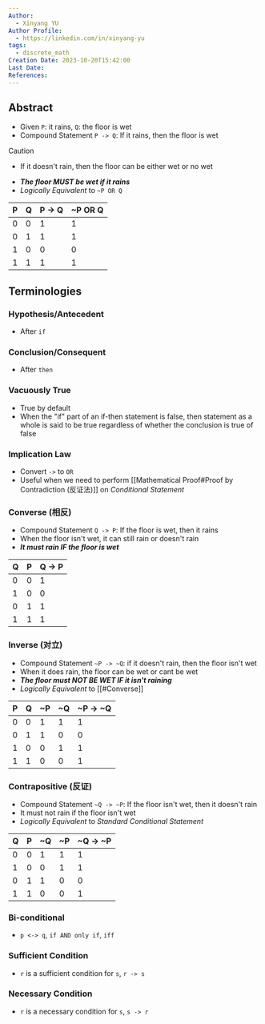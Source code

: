 ```yaml
---
Author:
  - Xinyang YU
Author Profile:
  - https://linkedin.com/in/xinyang-yu
tags:
  - discrete_math
Creation Date: 2023-10-20T15:42:00
Last Date: 
References:
---
```

## Abstract
- Given `P`: it rains, `Q`: the floor is wet
- Compound Statement `P -> Q`: If it rains, then the floor is wet
>[!caution]
>- If it doesn't rain, then the floor can be either wet or no wet
- ***The floor MUST be wet if it rains***
- *Logically Equivalent* to `~P OR Q`

| P   | Q   | P -> Q | ~P OR Q |
| --- | --- | ------ | ------- |
| 0   | 0   | 1      |     1    |
| 0   | 1   | 1      |      1   |
| 1   | 0   | 0      |       0  |
| 1   | 1   | 1      |      1   |


## Terminologies 
### Hypothesis/Antecedent
- After `if`
### Conclusion/Consequent
- After `then`
### Vacuously True
- True by default 
- When the "if" part of an if-then statement is false, then statement as a whole is said to be true regardless of whether the conclusion is true of false
### Implication Law
- Convert `->` to `OR` 
- Useful when we need to perform [[Mathematical Proof#Proof by Contradiction (反证法)]] on *Conditional Statement*
### Converse (相反)
- Compound Statement `Q -> P`: If the floor is wet, then it rains
- When the floor isn't wet, it can still rain or doesn't rain
- ***It must rain IF the floor is wet***

| Q   | P   | Q -> P |
| --- | --- | ------ |
| 0   | 0   | 1      |
| 1   | 0   | 0      |
| 0   | 1   | 1      |
| 1   | 1   | 1      |
### Inverse (对立)
- Compound Statement `~P -> ~Q`: if it doesn't rain, then the floor isn't wet
- When it does rain, the floor can be wet or cant be wet
- ***The floor must NOT BE WET IF it isn't raining***
- *Logically Equivalent* to [[#Converse]]

| P   | Q   | ~P  | ~Q  | ~P -> ~Q |
| --- | --- | --- | --- | -------- |
| 0   | 0   | 1   | 1    |        1  |
| 0   | 1   | 1    | 0    |        0  |
| 1   | 0   |  0   |  1   |     1     |
| 1   | 1   |   0  |   0  |      1    |
### Contrapositive (反证)
- Compound Statement `~Q -> ~P`: If the floor isn't wet, then it doesn't rain 
- It must not rain if the floor isn't wet
- *Logically Equivalent* to *Standard Conditional Statement*

| Q   | P   | ~Q  | ~P  | ~Q -> ~P |
| --- | --- | --- | --- | -------- |
| 0   |  0   |  1   |   1  |   1       |
| 1   |   0  |   0  |    1 |    1      |
| 0   |    1 |    1 |    0 |      0    |
| 1    |    1 |    0 |    0 |    1      |
### Bi-conditional
- `p <-> q`, `if AND only if`, `iff`
### Sufficient Condition
- `r` is a sufficient condition for `s`, `r -> s`
### Necessary Condition
- `r` is a necessary condition for `s`, `s -> r`